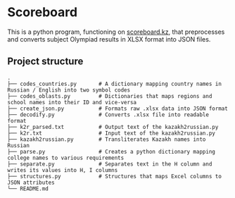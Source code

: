 # Scoreboard

This is a python program, functioning on [scoreboard.kz](https://scoreboard.kz), that preprocesses and converts subject Olympiad results in XLSX format into JSON files.

## Project structure

    .
    ├── codes_countries.py       # A dictionary mapping country names in Russian / English into two symbol codes
    ├── codes_oblasts.py         # Dictionaries that maps regions and school names into their ID and vice-versa
    ├── create_json.py           # Formats raw .xlsx data into JSON format
    ├── decodify.py              # Converts .xlsx file into readable format
    ├── k2r_parsed.txt           # Output text of the kazakh2russian.py
    ├── k2r.txt                  # Input text of the kazakh2russian.py
    ├── kazakh2russian.py        # Transliterates Kazakh names into Russian
    ├── parse.py                 # Creates a python dictionary mapping college names to various requirements
    ├── separate.py              # Separates text in the H column and writes its values into H, I columns
    ├── structures.py            # Structures that maps Excel columns to JSON attributes
    └── README.md
